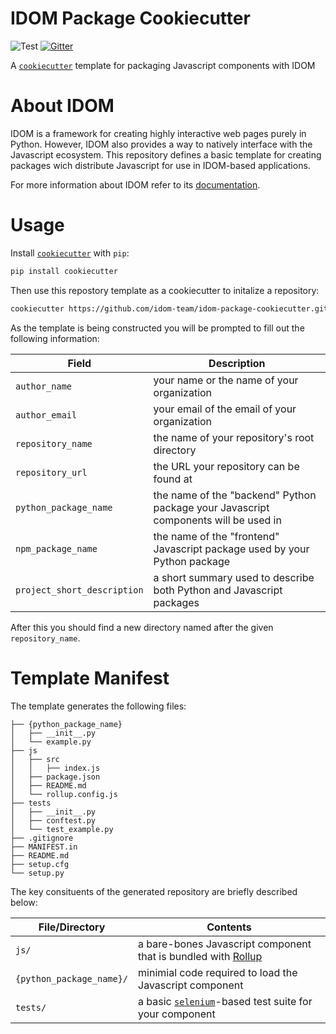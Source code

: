 # IDOM Package Cookiecutter

![Test](https://github.com/idom-team/idom-package-cookiecutter/workflows/Test/badge.svg?branch=main) [![Gitter](https://badges.gitter.im/idom-team/idom.svg)](https://gitter.im/idom-team/idom?utm_source=badge&utm_medium=badge&utm_campaign=pr-badge)

A [`cookiecutter`](https://cookiecutter.readthedocs.io/en/1.7.2/README.html) template for packaging Javascript components with IDOM

# About IDOM

IDOM is a framework for creating highly interactive web pages purely in Python. However,
IDOM also provides a way to natively interface with the Javascript ecosystem. This
repository defines a basic template for creating packages wich distribute Javascript for
use in IDOM-based applications.

For more information about IDOM refer to its [documentation](https://idom-docs.herokuapp.com/docs/index.html).

# Usage

Install [`cookiecutter`](https://cookiecutter.readthedocs.io/en/1.7.2/README.html) with `pip`:

```bash
pip install cookiecutter
```

Then use this repostory template as a cookiecutter to initalize a repository:

```bash
cookiecutter https://github.com/idom-team/idom-package-cookiecutter.git
```

As the template is being constructed you will be prompted to fill out the following information:

| Field                       | Description                                                                         |
| --------------------------- | ----------------------------------------------------------------------------------- |
| `author_name`               | your name or the name of your organization                                          |
| `author_email`              | your email of the email of your organization                                        |
| `repository_name`           | the name of your repository's root directory                                        |
| `repository_url`            | the URL your repository can be found at                                             |
| `python_package_name`       | the name of the "backend" Python package your Javascript components will be used in |
| `npm_package_name`          | the name of the "frontend" Javascript package used by your Python package           |
| `project_short_description` | a short summary used to describe both Python and Javascript packages                |

After this you should find a new directory named after the given `repository_name`.

# Template Manifest

The template generates the following files:

```
├── {python_package_name}
│   ├── __init__.py
│   └── example.py
├── js
│   ├── src
│   │   ├── index.js
│   ├── package.json
│   ├── README.md
│   └── rollup.config.js
├── tests
│   ├── __init__.py
│   ├── conftest.py
│   └── test_example.py
├── .gitignore
├── MANIFEST.in
├── README.md
├── setup.cfg
└── setup.py
```

The key consituents of the generated repository are briefly described below:

| File/Directory           | Contents                                                                                          |
| ------------------------ | ------------------------------------------------------------------------------------------------- |
| `js/`                    | a bare-bones Javascript component that is bundled with [Rollup](https://rollupjs.org/)            |
| `{python_package_name}/` | minimial code required to load the Javascript component                                           |
| `tests/`                 | a basic [`selenium`](https://selenium-python.readthedocs.io/)-based test suite for your component |
